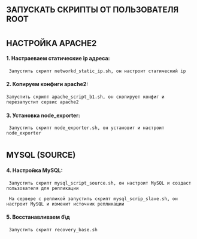  ## ЗАПУСКАТЬ СКРИПТЫ ОТ ПОЛЬЗОВАТЕЛЯ ROOT
 #
 

## НАСТРОЙКА APACHE2

#### 1. Настраеваем статические ip адреса:
   
	 Запустить скрипт networkd_static_ip.sh, он настроит статический ip

#### 2. Копируем конфиги apache2:
   
	Запустить скрипт apache_script_b1.sh, он скопирует конфиг и перезапустит сервис apache2

#### 3. Установка node_exporter:
   
	 Запустить скрипт node_exporter.sh, он установит и настроит node_exporter
#

## MYSQL (SOURCE)

#### 4. Настройка MySQL:

	 Запустить скрипт mysql_script_source.sh, он настроит MySQL и создаст пользователя для репликации
  
	 На сервере с репликой запустить скрипт mysql_scrip_slave.sh, он настроит MySQL и изменит источник репликации
  
#### 5. Восстанавливаем б\д
   
	 Запустить скрипт recovery_base.sh
